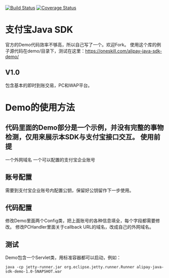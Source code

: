 [![Build Status](https://travis-ci.org/sinofool/alipay-java-sdk.png)](https://travis-ci.org/sinofool/alipay-java-sdk)
[![Coverage Status](https://coveralls.io/repos/sinofool/alipay-java-sdk/badge.svg?branch=master&service=github)](https://coveralls.io/github/sinofool/alipay-java-sdk?branch=master)

支付宝Java SDK
===============
官方的Demo代码效率不够高，所以自己写了一个。欢迎Fork。
使用这个库的例子源代码在demo/目录下，测试在这里：https://oneskill.com/alipay-java-sdk-demo/

V1.0
----
包含基本的即时到账交易，PC和WAP平台。


Demo的使用方法
===============
代码里面的Demo部分是一个示例，并没有完整的事物检测，仅用来展示本SDK与支付宝接口交互。
使用前提
--------
一个外网域名
一个可以配置的支付宝企业账号

账号配置
--------
需要到支付宝企业账号内配置公钥，保留好公钥留作下一步使用。

代码配置
--------
修改Demo里面两个Config类，把上面账号的各种信息填全，每个字段都需要修改。
修改PCHandler里面关于callback URL的域名，改成自己的外网域名。

测试
----
Demo包含一个Servlet类，用标准容器都可以启动，例如：
```
java -cp jetty-runner.jar org.eclipse.jetty.runner.Runner alipay-java-sdk-demo-1.0-SNAPSHOT.war
```
